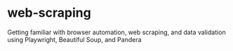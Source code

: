# web-scraping
Getting familiar with browser automation, web scraping, and data validation using Playwright, Beautiful Soup, and Pandera
